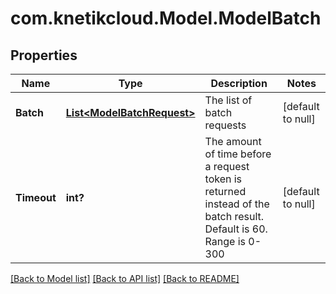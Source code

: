 # com.knetikcloud.Model.ModelBatch
## Properties

Name | Type | Description | Notes
------------ | ------------- | ------------- | -------------
**Batch** | [**List&lt;ModelBatchRequest&gt;**](ModelBatchRequest.md) | The list of batch requests | [default to null]
**Timeout** | **int?** | The amount of time before a request token is returned instead of the batch result.  Default is 60.  Range is 0-300 | [default to null]

[[Back to Model list]](../README.md#documentation-for-models) [[Back to API list]](../README.md#documentation-for-api-endpoints) [[Back to README]](../README.md)

